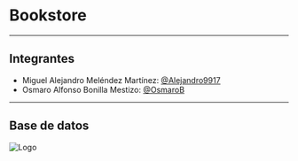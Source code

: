 # Bookstore

-------
## Integrantes

- Miguel Alejandro Meléndez Martínez: [@Alejandro9917](https://github.com/Alejandro9917)
- Osmaro Alfonso Bonilla Mestizo: [@OsmaroB](https://github.com/OsmaroB)

-------

## Base de datos
 ![Logo](https://i.imgur.com/axZ3amA.png)